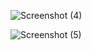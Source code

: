 ![Screenshot (4)](https://user-images.githubusercontent.com/101651806/165429559-e39d8ec7-5432-46b5-890c-9684615b4f81.png)

![Screenshot (5)](https://user-images.githubusercontent.com/101651806/165429666-9d7cadd2-02e7-42d0-b025-b0ea80798a1b.png)
